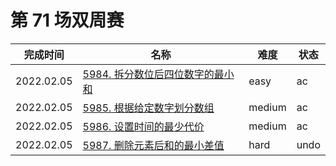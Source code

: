 # 第 71 场双周赛

**完成时间**|**名称**|**难度**|**状态**
------------|--------|--------|-------
2022.02.05|[5984. 拆分数位后四位数字的最小和](./5984.%20拆分数位后四位数字的最小和)|easy|ac
2022.02.05|[5985. 根据给定数字划分数组](./5985.%20根据给定数字划分数组)|medium|ac
2022.02.05|[5986. 设置时间的最少代价](./5986.%20设置时间的最少代价)|medium|ac
2022.02.05|[5987. 删除元素后和的最小差值](./5987.%20删除元素后和的最小差值)|hard|undo

